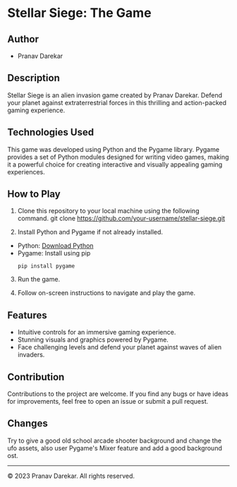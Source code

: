 # Stellar Siege: The Game

## Author
- Pranav Darekar

## Description
Stellar Siege is an alien invasion game created by Pranav Darekar. Defend your planet against extraterrestrial forces in this thrilling and action-packed gaming experience.

## Technologies Used
This game was developed using Python and the Pygame library. Pygame provides a set of Python modules designed for writing video games, making it a powerful choice for creating interactive and visually appealing gaming experiences.

## How to Play
1. Clone this repository to your local machine using the following command.
git clone https://github.com/your-username/stellar-siege.git


2. Install Python and Pygame if not already installed.
- Python: [Download Python](https://www.python.org/downloads/)
- Pygame: Install using pip
  ```
  pip install pygame
  ```

3. Run the game.

4. Follow on-screen instructions to navigate and play the game.

## Features
- Intuitive controls for an immersive gaming experience.
- Stunning visuals and graphics powered by Pygame.
- Face challenging levels and defend your planet against waves of alien invaders.

## Contribution
Contributions to the project are welcome. If you find any bugs or have ideas for improvements, feel free to open an issue or submit a pull request.

## Changes
Try to give a good old school arcade shooter background and change the ufo assets, also user Pygame's Mixer feature and add a good background ost.

---
© 2023 Pranav Darekar. All rights reserved.

